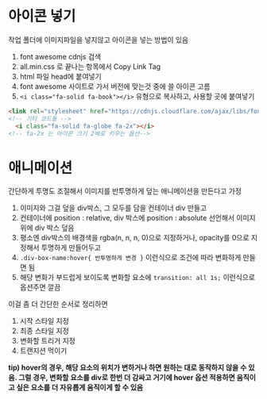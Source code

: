 # 아이콘 넣기
작업 폴더에 이미지파일을 넣지않고 아이콘을 넣는 방법이 있음   
1. font awesome cdnjs 검색
2. all.min.css 로 끝나는 항목에서 Copy Link Tag
3. html 파일 head에 붙여넣기
4. font awesome 사이트로 가서 버전에 맞는것 중에 쓸 아이콘 고름
5. `<i class="fa-solid fa-book"></i>` 유형으로 복사하고, 사용할 곳에 붙여넣기
```html
<link rel="stylesheet" href="https://cdnjs.cloudflare.com/ajax/libs/font-awesome/6.5.1/css/all.min.css" integrity="sha512-DTOQO9RWCH3ppGqcWaEA1BIZOC6xxalwEsw9c2QQeAIftl+Vegovlnee1c9QX4TctnWMn13TZye+giMm8e2LwA==" crossorigin="anonymous" referrerpolicy="no-referrer" />
<!-- 기타 코드들 -->
  <i class="fa-solid fa-globe fa-2x"></i>
<!-- fa-2x 는 아이콘 크기 2배로 키우는 옵션-->
```


# 애니메이션
간단하게 투명도 조절해서 이미지를 반투명하게 덮는 애니메이션을 만든다고 가정   
1. 이미지와 그걸 덮을 div박스, 그 모두를 담을 컨테이너 div 만들고
2. 컨테이너에 position : relative, div 박스에 position : absolute 선언해서 이미지위에 div 박스 덮음
3. 평소엔 div박스의 배경색을 rgba(n, n, n, 0)으로 지정하거나, opacity를 0으로 지정해서 투명하게 만들어두고
4. `.div-box-name:hover{ 반투명하게 변경 }` 이런식으로 조건에 따라 변화하게 만들면 됨
5. 해당 변화가 부드럽게 보이도록 변화할 요소에 `transition: all 1s;` 이런식으로 옵션주면 깔끔

이걸 좀 더 간단한 순서로 정리하면
1. 시작 스타일 지정
2. 최종 스타일 지정
3. 변화할 트리거 지정
4. 트랜지션 먹이기

**tip) hover의 경우, 해당 요소의 위치가 변하거나 하면 원하는 대로 동작하지 않을 수 있음. 그럴 경우, 변화할 요소를 div로 한번 더 감싸고 거기에 hover 옵션 적용하면 움직이고 싶은 요소를 더 자유롭게 움직이게 할 수 있음**
